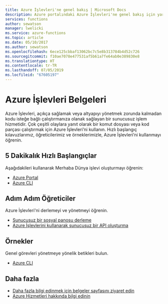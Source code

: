 ```yaml
---
title: Azure İşlevleri'ne genel bakış | Microsoft Docs
description: Azure portalındaki Azure İşlevleri'ne genel bakış için yardım içeriği
services: functions
author: sewatson
manager: lwelicki
ms.service: azure-functions
ms.topic: article
ms.date: 05/10/2017
ms.author: sewatson
ms.openlocfilehash: 6ece125cbbaf13062bc7c5e8b313784b4d52c726
ms.sourcegitcommit: f10ae7078e477531af5b61a7fe64ab0e389830e8
ms.translationtype: HT
ms.contentlocale: tr-TR
ms.lasthandoff: 07/05/2019
ms.locfileid: "67605197"
---
```

# <a name="azure-functions-documentation"></a>Azure İşlevleri Belgeleri

Azure İşlevleri, açıkça sağlamak veya altyapıyı yönetmek zorunda kalmadan kodu isteğe bağlı çalıştırmanıza olanak sağlayan bir sunucusuz işlem hizmetidir. Çok çeşitli olaylara yanıt olarak bir komut dosyası veya kod parçası çalıştırmak için Azure İşlevleri’ni kullanın. Hızlı başlangıç kılavuzlarımız, öğreticilerimiz ve örneklerimizle, Azure İşlevleri’ni kullanmayı öğrenin.

## <a name="5-minute-quickstarts"></a>5 Dakikalık Hızlı Başlangıçlar

Aşağıdakileri kullanarak Merhaba Dünya işlevi oluşturmayı öğrenin:

- [Azure Portal](/azure/azure-functions/functions-create-first-azure-function)
- [Azure CLI](/azure/azure-functions/functions-create-first-azure-function-azure-cli)

## <a name="step-by-step-tutorials"></a>Adım Adım Öğreticiler

Azure İşlevleri'ni derlemeyi ve yönetmeyi öğrenin.

- [Sunucusuz bir sosyal panosu derleme](/azure/azure-functions/functions-twitter-email)
- [Azure İşlevlerini kullanarak sunucusuz bir API oluşturma](/azure/azure-functions/functions-create-serverless-api)

## <a name="samples"></a>Örnekler

Genel görevleri yönetmeye yönelik betikleri bulun.

- [Azure CLI](/azure/azure-functions/functions-cli-samples)

## <a name="more"></a>Daha fazla

- [Daha fazla bilgi edinmek için belgeler sayfasını ziyaret edin](/azure/app-functions/index)
- [Azure Hizmetleri hakkında bilgi edinin](https://aka.ms/j3wr7y)